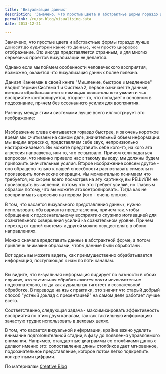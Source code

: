 ```yaml
---
title: 'Визуализация данных'
description: 'Замечено, что простые цвета и абстрактные формы гораздо лучше доносят до аудитории какие-то данные, чем просто цифровое отображение. Это иногда представляется странным, и для многих серьезных проектов визуализации не делается.'
permalink: /ru/pr-blog/visualising-data
date: 2013-12-21

---
```


Замечено, что простые цвета и абстрактные формы гораздо лучше доносят до аудитории какие-то данные, чем просто цифровое отображение. Это иногда представляется странным, и для многих серьезных проектов визуализации не делается.

Однако если мы поймем особенности человеческого восприятия, возможно, окажется что визуализация данных более полезна.

Даниэл Каннеман в своей книге "Мышление, быстрое и медленное" вводит термин Система 1 и Система 2, первое означает те данные, которые обрабатываются с помощью сознательного усилия и чье восприятие контролируется, второе - то, что попадает в основном в подсознание, причем без осознанного усилия для восприятия.

Разницу между этими системами лучше всего иллюстрирует это изображение:

<img src="https://media.creativebloq.futurecdn.net/sites/creativebloq.com/files/images/2013/Jenny/system1_system2.jpg" alt="">

Изображение слева считывается гораздо быстрее, и за очень короткое время мы считываем на самом деле, значительный объем информации: мы видим агрессию, представляем себе звук, непроизвольно настораживаемся. Вы можете представить себе кого-то, на кого эта агрессия направлена, или то, что ее вызвало. Причем если задаться вопросом, что именно привело нас к такому выводу, мы должны будем приложить значительные усилия. Второе изображение совсем другое - оно обращено только к нашей способности распознавать символы и производить логические операции. Мы моментально понимаем что требуется, но скорее всего посмотрев на эту картинку, вы РЕШИЛИ не производить вычислений, потому что это требует усилий, но главным образом потому, что вы можете это контролировать. Тогда как не воспринимать агрессию на первом фото  - очень сложно.

В том, что касается визуального представления данных, нужно использовать оба варианта представления, причем так, чтобы обращение к подсознательному восприятию служило мотивацией для сознательного совершения усилий на сознательном уровне. Причем переход от одной системы к другой можно осуществлять в обоих направлениях.

Можно сначала представить данные в абстрактной форме, а потом привлечь внимание образами, чтобы данные были обработаны.

Вот здесь вы можете видеть, как преимущественно обрабатывается информация, поступающая к нам по пяти каналам.

<img src="https://media.creativebloq.futurecdn.net/sites/creativebloq.com/files/images/2013/Jenny/sensory_bandwidths.jpg" alt="">

Вы видите, что визуальная информация лидирует по важности в обоих случаях, что  тактильная обрабатываются почти исключительно подсознательно, тогда как  аудиальная тяготеет к сознательной обработке. В переводе на язык практики, это значит что старый добрый способ  "устный доклад с презентацией" на самом деле работает лучше всего.

Соответственно, следующая задача - максимизировать эффективность восприятия по этим двум каналам, так как тактильную информацию зачастую трудно использовать в деловых целях.

В том, что касается визуальной информации, крайне важно уделить внимание  подготовительной стадии, в фазу до появления управляемого внимания. Например, стандартные диаграммы со столбиками данных делают именно это: сопоставление длины столбиков дает мгновенное, подсознательное представление, которое потом легко подкрепить конкретными цифрами.

По материалам <a href="https://www.creativebloq.com/how-design-better-data-visualisations-8134175">Creative Bloq</a>

